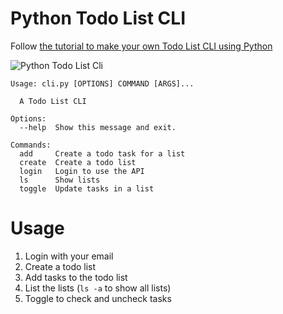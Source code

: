 # Python Todo List CLI
Follow [the tutorial to make your own Todo List CLI using Python](https://blog.cotter.app/how-to-make-an-interactive-todo-list-cli-using-python-with-an-easy-login-mechanism/)

![Python Todo List Cli](https://github.com/cotter-code/guide-python-todolist-cli/blob/master/PythonTodoListCLI.gif)

```shell
Usage: cli.py [OPTIONS] COMMAND [ARGS]...

  A Todo List CLI

Options:
  --help  Show this message and exit.

Commands:
  add     Create a todo task for a list
  create  Create a todo list
  login   Login to use the API
  ls      Show lists
  toggle  Update tasks in a list
```

# Usage

1. Login with your email
2. Create a todo list
3. Add tasks to the todo list
4. List the lists (`ls -a` to show all lists)
5. Toggle to check and uncheck tasks


